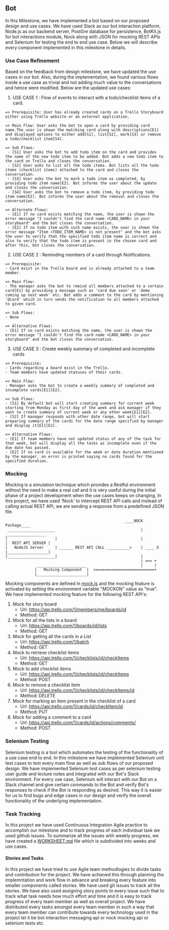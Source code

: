 ## Bot

In this Milestone, we have implemented a bot based on our proposed design and use cases. We have used Slack as our bot interaction platform, Node.js as our backend server, PostGre database for persistence, BotKit.js for bot interactions module, Nock along with JSON for mocking REST APIs and Selenium for testing the end to end use case. Below we will describe every component implemented in this milestone in details.

### Use Case Refinement

Based on the feedback from design milestone, we have updated the use cases in our bot. Also, during the implementation, we found various flows inside a use case as trivial and not adding much value to the conversations and hence were modified. Below are the updated use cases:

1. USE CASE 1 : Flow of events to interact with a todo/checklist items of a card.
```
=> Prerequisite: User has already created cards on a Trello Storyboard either using Trello website or an external application.

=> Main Flow: User asks the bot to open a card by providing card name.The user is shown the matching card along with descriptions[E1] and displayed options to either add[S1], list[S2], mark[S3] or remove a todo/checklist item[S4].

=> Sub Flows:
 - [S1] User asks the bot to add todo item on the card and provides the name of the new todo item to be added. Bot adds a new todo item to the card on Trello and closes the conversation.
 - [S2] User asks to list all the todo items. Bot lists all the todo items (checklist items) attached to the card and closes the conversation.
 - [S3] User asks the bot to mark a todo item as completed, by providing todo item name[E2]. Bot informs the user about the update and closes the conversation.
 - [S4] User asks the bot to remove a todo item, by providing todo item name[E2]. Bot informs the user about the removal and closes the conversation.
  
=> Alternate Flows: 
 - [E1] If no card exists matching the name, the user is shown the error message "I couldn't find the card name <CARD_NAME> in your storyboard" and the bot closes the conversation.
 - [E2] If no todo item with such name exists, the user is shown the error message "Item <TODO_ITEM_NAME> is not present" and the bot asks the user to verify that the specified todo item name is correct and also to verify that the todo item is present in the chosen card and after this, bot closes the conversation.

```
2. USE CASE 2 : Reminding members of a card through Notifications.
```
=> Prerequisite:
- Card exist in the Trello board and is already attached to a team member.

=> Main Flow:
- The manager asks the bot to remind all members attached to a certain card[E1] by providing a message such as 'card due soon' or 'demo coming up next week' etc. Bot adds a comment to the card by mentioning '@card' which in turn sends the notification to all members attached to given card.

=> Sub Flows:   
- None

=> Alternative Flows:   
- [E1] If no card exists matching the name, the user is shown the error message "I couldn't find the card name <CARD_NAME> in your storyboard" and the bot closes the conversation.
```
3. USE CASE 3 : Create weekly summary of completed and incomplete cards
```
=> Prerequisite:
- Cards regarding a board exist in the Trello.
- Team members have updated statuses of their cards.
                 
=> Main Flow:
- Manager asks the bot to create a weekly summary of completed and incomplete cards[E1][E2].

=> Sub Flows:   
- [S1] By default bot will start creating summary for current week starting from Monday as first day of the week and ask manager if they want to create summary of current week or any other week[E1][E2].
- [S2] If manager responds with other date range, bot will start preparing summary of the cards for the date range specified by manager and display it[E1][E2].

=> Alternative Flows:   
- [E1] If team members have not updated status of any of the task for that week, bot will display all the tasks as incomplete even if the due date has passed. 
- [E2] If no card is available for the week or date duration mentioned by the manager, an error is printed saying no cards found for the specified duration.
```


### Mocking

Mocking is a simulation technique which provides a Restful environment without the need to make a real call and it is very useful during the initial phase of a project development when the use cases keeps on changing. In this project, we have used 'Nock' to intercept REST API calls and instead of calling actual REST API, we are sending a response from a predefined JSON file. 

                                                      
                                                      
                                                         ____NOCK Package____                 
     _____________________                                      |                             __________________
    |                     |                                     |                            |  REST API SERVER |
    |   NodeJS Server     | ______ REST API CALL __________>    | ____ X                     |__________________|
    |_____________________|                                     |
                                                                | === +
                  ______________________                        |     |
                 |   Mocking Component  |  <==========================+
                 |______________________|
                 
                 
Mocking components are defined in [mock.js](src/mock.js) and the mocking feature is activated by setting the environment variable "MOCKON" value as "true". We have implemented mocking feature for the following REST API's:

1. Mock for story board
   * Url: https://api.trello.com/1/members/me/boards/id
   * Method: GET
2. Mock for all the lists in a board
    * Url: https://api.trello.com/1/boards/id/lists
    * Method: GET
3. Mock for getting all the cards in a List
    * Url: https://api.trello.com/1/batch
    * Method: GET
4. Mock to retrieve checklist items
    * Url: https://api.trello.com/1/checklists/id/checkItems
    * Method: GET
5. Mock to add checklist items
    * Url: https://api.trello.com/1/checklists/id/checkItems
    * Method: POST
6. Mock to remove a checklist item
    * Url: https://api.trello.com/1/checklists/id/checkItems/id
    * Method: DELETE
7. Mock for marking an item present in the checklist of a card
    * Url: https://api.trello.com/1/cards/id/checkItem/id
    * Method: PUT
8. Mock for adding a comment to a card
    * Url: https://api.trello.com/1/cards/id/actions/comments/
    * Method: POST


### Selenium Testing

Selenium testing is a tool which automates the testing of the functionality of a use case end to end.
In this milestone we have implemented Selenium unit test cases to test every main flow as well as sub flows of our proposed design.
We have implemented Selenium test cases as per selenium testing user guide and lecture notes and integrated with our Bot's Slack environment.
For every use case, Selenium will interact with our Bot on a Slack channel and give certain commands to the Bot and verify Bot's responses to check if the Bot is responding as desired. This way it is easier for us to find bugs and edge cases in our design and verify the overall functionality of the underlying implementation.


### Task Tracking

In this project we have used Continuous Integration Agile practice to accomplish our milestone and to track progress of each individual task we used github issues. To summarize all the issues with weekly progress, we have created a [WORKSHEET.md](https://github.ncsu.edu/dgupta9/ProManBot/blob/master/WORKSHEET.md) file which is subdivided into weeks and use cases. 

#### Stories and Tasks

In this project we have tried to use Agile team methodlogies to divide tasks and contribution for the project. We have achieved this through planning the implemntation and work flow in advance and breaking every feature into smaller components called stories.
We have used git issues to track all the stories. We have also used assigning story points to every issue such that to track what task needs how much effort and time and it is easy to track progress of every team member as well as overall project.
We have distributed every tasks amongst every team member in such a way that every team member can contribute towards every technology used in the project let it be bot interaction messaging api or nock mocking api or selenium tests etc.
